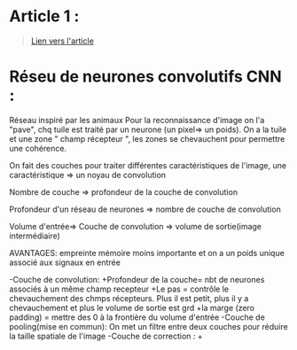 # Article 1 : 

> [Lien vers l'article](1_NN_Sulc_Fungi_Recognition_A_Practical_Use_Case_WACV_2020_paper.pdf)


# Réseu de neurones convolutifs CNN :
  Réseau inspiré par les animaux
  Pour la reconnaissance d'image on l'a "pave", chq tuile est traité par un neurone (un pixel=> un poids). 
  On a la tuile et une zone " champ récepteur ", les zones se chevauchent pour permettre une cohérence.
  
  On fait des couches pour traiter différentes caractéristiques de l'image, une caractéristique => un noyau de convolution
  
  Nombre de couche => profondeur de la couche de convolution
  
  Profondeur d'un réseau de neurones => nombre de couche de convolution
  
  Volume d'entrée=> Couche de convolution => volume de sortie(image intermédiaire)
  
  AVANTAGES: empreinte mémoire moins importante et on a un poids unique associé aux signaux en entrée
  
  -Couche de convolution: +Profondeur de la couche= nbt de neurones associés à un même champ recepteur
                          +Le pas = contrôle le chevauchement des chmps récepteurs. Plus il est petit, plus il y a chevauchement et plus le volume de sortie est grd
                          +la marge (zero padding) = mettre des 0 à la frontière du volume d'entrée
  -Couche de pooling(mise en commun): On met un filtre entre deux couches pour réduire la taille spatiale de l'image
  -Couche de correction : +
